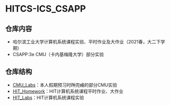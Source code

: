 # HITCS-ICS_CSAPP
## 仓库内容
 - 哈尔滨工业大学计算机系统课程实验、平时作业及大作业（2021春，大二下学期）
 - CSAPP:3e CMU（卡内基梅隆大学）部分实验
## 仓库结构
 - [CMU_Labs](https://github.com/cuttingedge191/HITCS-ICS_CSAPP/tree/main/CMU_Labs)：本人假期预习时~~所完成~~的部分CMU实验
 - [HIT_Homework](https://github.com/cuttingedge191/HITCS-ICS_CSAPP/tree/main/HIT_Homework)：HIT计算机系统课程平时作业、大作业
 - [HIT_Labs](https://github.com/cuttingedge191/HITCS-ICS_CSAPP/tree/main/HIT_Labs)：HIT计算机系统课程实验

